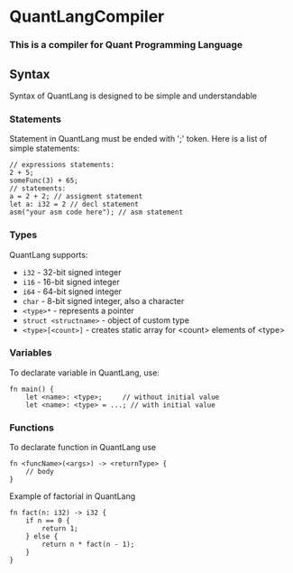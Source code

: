 # QuantLangCompiler

### This is a compiler for Quant Programming Language


## Syntax
Syntax of QuantLang is designed to be simple and understandable

### Statements
Statement in QuantLang must be ended with ';' token. 
Here is a list of simple statements:

```quantl
// expressions statements:
2 + 5;
someFunc(3) + 65;
// statements:
a = 2 + 2; // assigment statement
let a: i32 = 2 // decl statement
asm("your asm code here"); // asm statement
```
### Types
QuantLang supports:
- `i32` - 32-bit signed integer
- `i16` - 16-bit signed integer
- `i64` - 64-bit signed integer
- `char` - 8-bit signed integer, also a character
- `<type>*` - represents a pointer
- `struct <structname>` - object of custom type
- `<type>[<count>]` - creates static array for \<count\> elements of \<type\>

### Variables
To declarate variable in QuantLang, use:
```quantl
fn main() {
	let <name>: <type>; 	// without initial value
	let <name>: <type> = ...; // with initial value
```

### Functions
To declarate function in QuantLang use
```quantl
fn <funcName>(<args>) -> <returnType> {
	// body
}
```
Example of factorial in QuantLang
```quantl
fn fact(n: i32) -> i32 {
	if n == 0 {
		return 1;
	} else {
		return n * fact(n - 1);
	}
}
```
